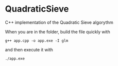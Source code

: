 # QuadraticSieve

C++ implementation of the Quadratic Sieve algorythm

When you are in the folder, build the file quickly with
```
g++ app.cpp -o app.exe -I glm
```
and then execute it with
```
./app.exe
```